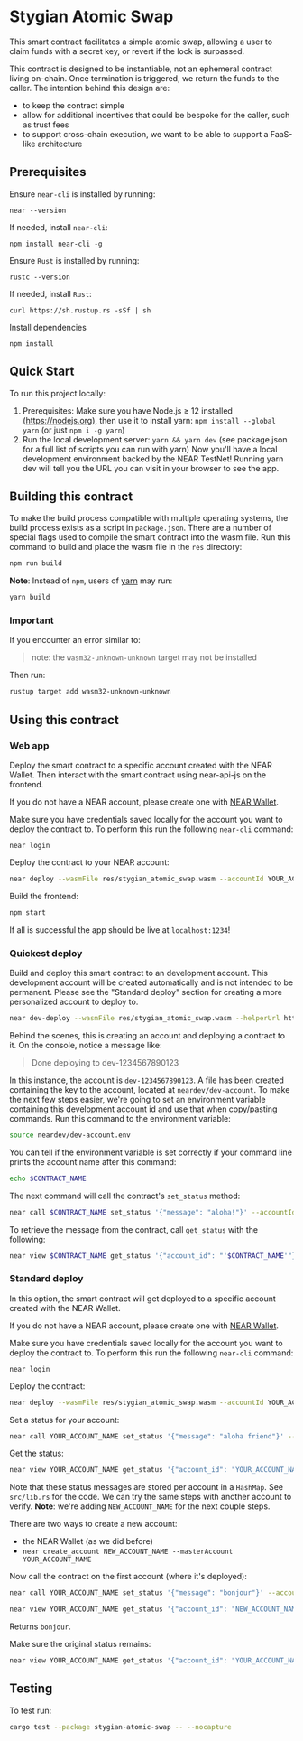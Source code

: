 # Stygian Atomic Swap

<!-- MAGIC COMMENT: DO NOT DELETE! Everything above this line is hidden on NEAR Examples page -->

This smart contract facilitates a simple atomic swap, allowing a user to claim funds with a secret key, or revert if the lock is surpassed.

This contract is designed to be instantiable, not an ephemeral contract living on-chain. Once termination is triggered, we return the funds to the caller.
The intention behind this design are:
- to keep the contract simple 
- allow for additional incentives that could be bespoke for the caller, such as trust fees
- to support cross-chain execution, we want to be able to support a FaaS-like architecture


## Prerequisites

Ensure `near-cli` is installed by running:

```
near --version
```

If needed, install `near-cli`:

```
npm install near-cli -g
```

Ensure `Rust` is installed by running:

```
rustc --version
```

If needed, install `Rust`:

```
curl https://sh.rustup.rs -sSf | sh
```

Install dependencies

```
npm install
```

## Quick Start

To run this project locally:

1. Prerequisites: Make sure you have Node.js ≥ 12 installed (https://nodejs.org), then use it to install yarn: `npm install --global yarn` (or just `npm i -g yarn`)
2. Run the local development server: `yarn && yarn dev` (see package.json for a full list of scripts you can run with yarn)
   Now you'll have a local development environment backed by the NEAR TestNet! Running yarn dev will tell you the URL you can visit in your browser to see the app.

## Building this contract

To make the build process compatible with multiple operating systems, the build process exists as a script in `package.json`.
There are a number of special flags used to compile the smart contract into the wasm file.
Run this command to build and place the wasm file in the `res` directory:

```bash
npm run build
```

**Note**: Instead of `npm`, users of [yarn](https://yarnpkg.com) may run:

```bash
yarn build
```

### Important

If you encounter an error similar to:

> note: the `wasm32-unknown-unknown` target may not be installed

Then run:

```bash
rustup target add wasm32-unknown-unknown
```

## Using this contract

### Web app

Deploy the smart contract to a specific account created with the NEAR Wallet. Then interact with the smart contract using near-api-js on the frontend.

If you do not have a NEAR account, please create one with [NEAR Wallet](https://wallet.testnet.near.org).

Make sure you have credentials saved locally for the account you want to deploy the contract to. To perform this run the following `near-cli` command:

```
near login
```

Deploy the contract to your NEAR account:

```bash
near deploy --wasmFile res/stygian_atomic_swap.wasm --accountId YOUR_ACCOUNT_NAME
```

Build the frontend:

```bash
npm start
```

If all is successful the app should be live at `localhost:1234`!

### Quickest deploy

Build and deploy this smart contract to an development account. This development account will be created automatically and is not intended to be permanent. Please see the "Standard deploy" section for creating a more personalized account to deploy to.

```bash
near dev-deploy --wasmFile res/stygian_atomic_swap.wasm --helperUrl https://near-contract-helper.onrender.com
```

Behind the scenes, this is creating an account and deploying a contract to it. On the console, notice a message like:

> Done deploying to dev-1234567890123

In this instance, the account is `dev-1234567890123`. A file has been created containing the key to the account, located at `neardev/dev-account`. To make the next few steps easier, we're going to set an environment variable containing this development account id and use that when copy/pasting commands.
Run this command to the environment variable:

```bash
source neardev/dev-account.env
```

You can tell if the environment variable is set correctly if your command line prints the account name after this command:

```bash
echo $CONTRACT_NAME
```

The next command will call the contract's `set_status` method:

```bash
near call $CONTRACT_NAME set_status '{"message": "aloha!"}' --accountId $CONTRACT_NAME
```

To retrieve the message from the contract, call `get_status` with the following:

```bash
near view $CONTRACT_NAME get_status '{"account_id": "'$CONTRACT_NAME'"}'
```

### Standard deploy

In this option, the smart contract will get deployed to a specific account created with the NEAR Wallet.

If you do not have a NEAR account, please create one with [NEAR Wallet](https://wallet.testnet.near.org).

Make sure you have credentials saved locally for the account you want to deploy the contract to. To perform this run the following `near-cli` command:

```
near login
```

Deploy the contract:

```bash
near deploy --wasmFile res/stygian_atomic_swap.wasm --accountId YOUR_ACCOUNT_NAME
```

Set a status for your account:

```bash
near call YOUR_ACCOUNT_NAME set_status '{"message": "aloha friend"}' --accountId YOUR_ACCOUNT_NAME
```

Get the status:

```bash
near view YOUR_ACCOUNT_NAME get_status '{"account_id": "YOUR_ACCOUNT_NAME"}'
```

Note that these status messages are stored per account in a `HashMap`. See `src/lib.rs` for the code. We can try the same steps with another account to verify.
**Note**: we're adding `NEW_ACCOUNT_NAME` for the next couple steps.

There are two ways to create a new account:

- the NEAR Wallet (as we did before)
- `near create_account NEW_ACCOUNT_NAME --masterAccount YOUR_ACCOUNT_NAME`

Now call the contract on the first account (where it's deployed):

```bash
near call YOUR_ACCOUNT_NAME set_status '{"message": "bonjour"}' --accountId NEW_ACCOUNT_NAME
```

```bash
near view YOUR_ACCOUNT_NAME get_status '{"account_id": "NEW_ACCOUNT_NAME"}'
```

Returns `bonjour`.

Make sure the original status remains:

```bash
near view YOUR_ACCOUNT_NAME get_status '{"account_id": "YOUR_ACCOUNT_NAME"}'
```

## Testing

To test run:

```bash
cargo test --package stygian-atomic-swap -- --nocapture
```
